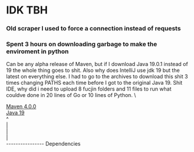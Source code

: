 # IDK TBH
### Old scraper I used to force a connection instead of requests
### Spent 3 hours on downloading garbage to make the enviroment in python
Can be any alpha release of Maven, but if I download Java 19.0.1 instead of 19 the whole thing goes to shit. Also why does IntelliJ use jdk 19 but the latest on everything else. I had to go to the archives to download this shit 3 times changing PATHS each time before I got to the original Java 19. Shit IDE, why did i need to upload 8 fucjin folders and 11 files to run what couldve done in 20 lines of Go or 10 lines of Python. \

[Maven 4.0.0](https://maven.apache.org/download.cgi#Installation) \
[Java 19](https://www.oracle.com/java/technologies/javase/jdk19-archive-downloads.html) \
  ^ \
  | \
  | \
  | \
  ---------------- Dependencies
